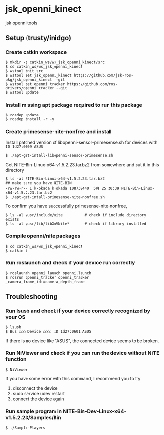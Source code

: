 jsk_openni_kinect
=================

jsk openni tools


## Setup (trusty/inidgo)


### Create catkin workspace
```
$ mkdir -p catkin_ws/ws_jsk_openni_kinect/src
$ cd catkin_ws/ws_jsk_openni_kinect
$ wstool init src
$ wstool set jsk_openni_kinect https://github.com/jsk-ros-pkg/jsk_openni_kinect --git
$ wstool set openni_tracker https://github.com/ros-drivers/openni_tracker --git
$ wstool update
```

### Install missing apt package required to run this package
```
$ rosdep update
$ rosdep install -r -y
```

### Create primesense-nite-nonfree and install

Install patched version of libopenni-sensor-primesense.sh for devices with `ID 1d27:0609 ASUS`
```
$ ./apt-get-intall-libopenni-sensor-primesense.sh
```

Get NITE-Bin-Linux-x64-v1.5.2.23.tar.bz2 from somewhere and put it in this directory
```
$ ls -al NITE-Bin-Linux-x64-v1.5.2.23.tar.bz2                                            ## make sure you have NITE-BIN
-rw-rw-r-- 1 k-okada k-okada 108732440  5月 25 20:39 NITE-Bin-Linux-x64-v1.5.2.23.tar.bz2 
$ ./apt-get-intall-primesense-nite-nonfree.sh
```

To confirm you have successfully primesense-nite-nonfree,
```
$ ls -al /usr/include/nite          # check if include directory exists
$ ls -al /usr/lib/libXnVNite*       # check if library installed
```

### Compile openni/nite packages
```
$ cd catkin_ws/ws_jsk_openni_kinect
$ catkin b
```

### Run roslaunch and check if your device run correctly
```
$ roslaunch openni_launch openni.launch
$ rosrun openni_tracker openni_tracker _camera_frame_id:=camera_depth_frame
```


## Troubleshooting
### Run lsusb and check if your device correctly recognized by your OS
```
$ lsusb
$ Bus ○○○ Device ○○○: ID 1d27:0601 ASUS
```
If there is no device like "ASUS", the connected device seems to be broken.

### Run NiViewer and check if you can run the device without NiTE function
```
$ NiViewer
```
If you have some error with this command, I recommend you to try
1. disconnect the device
2. sudo service udev restart
3. connect the device again

### Run sample program in NITE-Bin-Dev-Linux-x64-v1.5.2.23/Samples/Bin
```
$ ./Sample-Players
```
